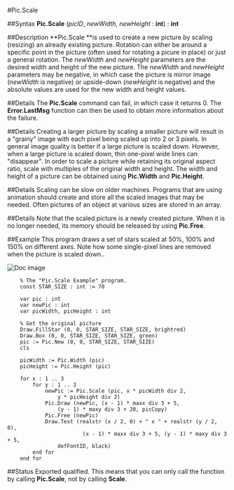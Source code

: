 
#Pic.Scale

##Syntax
**Pic.Scale** (_picID_, _newWidth_, _newHeight_ : **int**) : **int**



##Description
**Pic.Scale **is used to create a new picture by scaling (resizing) an already existing picture. Rotation can either be around a specific point in the picture (often used for rotating a picure in place) or just a general rotation.
The _newWidth_ and _newHeight_ parameters are the desired width and height of the new picture. The _newWidth_ and _newHeight_ parameters may be negative, in which case the picture is mirror image (_newWidth_ is negative) or upside-down (_newHeight_ is negative) and the absolute values are used for the new width and height values.



##Details
The **Pic.Scale** command can fail, in which case it returns 0. The **Error.LastMsg** function can then be used to obtain more information about the failure.



##Details
Creating a larger picture by scaling a smaller picture will result in a "grainy" image with each pixel being scaled up into 2 or 3 pixels. In general image quality is better if a large picture is scaled down. However, when a large picture is scaled down, thin one-pixel wide lines can "disappear".
In order to scale a picture while retaining its original aspect ratio, scale with multiples of the original width and height. The width and height of a picture can be obtained using **Pic.Width** and **Pic.Height**.



##Details
Scaling can be slow on older machines. Programs that are using animation should create and store all the scaled images that may be needed. Often pictures of an object at various sizes are stored in an array. 



##Details
Note that the scaled picture is a newly created picture. When it is no longer needed, its memory should be released by using **Pic.Free**.



##Example
This program draws a set of stars scaled at 50%, 100% and 150% on different axes. Note how some single-pixel lines are removed when the picture is scaled down..


![Doc image](pic_scale01.gif)

        % The "Pic.Scale Example" program.
        const STAR_SIZE : int := 70
        
        var pic : int
        var newPic : int
        var picWidth, picHeight : int
        
        % Get the original picture
        Draw.FillStar (0, 0, STAR_SIZE, STAR_SIZE, brightred)
        Draw.Box (0, 0, STAR_SIZE, STAR_SIZE, green)
        pic := Pic.New (0, 0, STAR_SIZE, STAR_SIZE)
        cls
        
        picWidth := Pic.Width (pic)
        picHeight := Pic.Height (pic)
        
        for x : 1 .. 3
            for y : 1 .. 3
                newPic := Pic.Scale (pic, x * picWidth div 2, 
                    y * picHeight div 2)
                Pic.Draw (newPic, (x - 1) * maxx div 3 + 5, 
                    (y - 1) * maxy div 3 + 20, picCopy)
                Pic.Free (newPic)
                Draw.Text (realstr (x / 2, 0) + " x " + realstr (y / 2, 0),
                            (x - 1) * maxx div 3 + 5, (y - 1) * maxy div 3 + 5, 
                    defFontID, black)
            end for
        end for
        
##Status
Exported qualified.
This means that you can only call the function by calling **Pic.Scale**, not by calling **Scale**.


